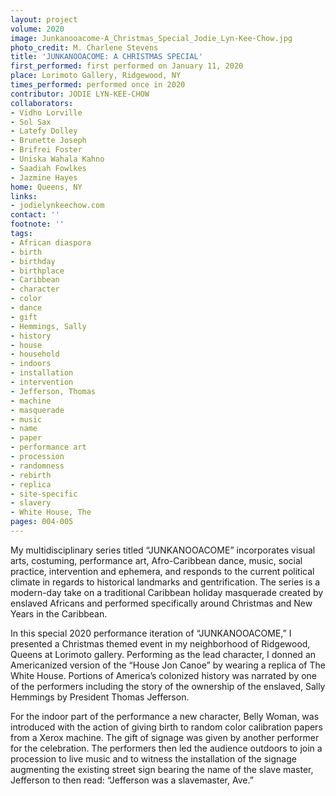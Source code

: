 ```yaml
---
layout: project
volume: 2020
image: Junkanooacome-A_Christmas_Special_Jodie_Lyn-Kee-Chow.jpg
photo_credit: M. Charlene Stevens
title: 'JUNKANOOACOME: A CHRISTMAS SPECIAL'
first_performed: first performed on January 11, 2020
place: Lorimoto Gallery, Ridgewood, NY
times_performed: performed once in 2020
contributor: JODIE LYN-KEE-CHOW
collaborators: 
- Vidho Lorville
- Sol Sax
- Latefy Dolley
- Brunette Joseph
- Brifrei Foster
- Uniska Wahala Kahno
- Saadiah Fowlkes
- Jazmine Hayes
home: Queens, NY
links: 
- jodielynkeechow.com
contact: ''
footnote: ''
tags:
- African diaspora
- birth
- birthday
- birthplace
- Caribbean
- character
- color
- dance
- gift
- Hemmings, Sally
- history
- house
- household
- indoors
- installation
- intervention
- Jefferson, Thomas
- machine
- masquerade
- music
- name
- paper
- performance art
- procession
- randomness
- rebirth
- replica
- site-specific
- slavery
- White House, The
pages: 004-005
---
```


My multidisciplinary series titled “JUNKANOOACOME” incorporates visual arts, costuming, performance art, Afro-Caribbean dance, music, social practice, intervention and ephemera, and responds to the current political climate in regards to historical landmarks and gentrification. The series is a modern-day take on a traditional Caribbean holiday masquerade created by enslaved Africans and performed specifically around Christmas and New Years in the Caribbean.

In this special 2020 performance iteration of “JUNKANOOACOME,” I presented a Christmas themed event in my neighborhood of Ridgewood, Queens at Lorimoto gallery. Performing as the lead character, I donned an Americanized version of the “House Jon Canoe” by wearing a replica of The White House. Portions of America’s colonized history was narrated by one of the performers including the story of the ownership of the enslaved, Sally Hemmings by President Thomas Jefferson.

For the indoor part of the performance a new character, Belly Woman, was introduced with the action of giving birth to random color calibration papers from a Xerox machine. The gift of signage was given by another performer for the celebration. The performers then led the audience outdoors to join a procession to live music and to witness the installation of the signage augmenting the existing street sign bearing the name of the slave master, Jefferson to then read: “Jefferson was a slavemaster, Ave.”